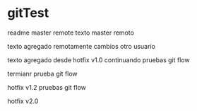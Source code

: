 # gitTest
readme master remote
texto master remoto

texto agregado remotamente
cambios otro usuario

texto agregado desde hotfix v1.0
continuando pruebas git flow

termianr prueba git flow

hotfix v1.2
pruebas git flow

hotfix v2.0